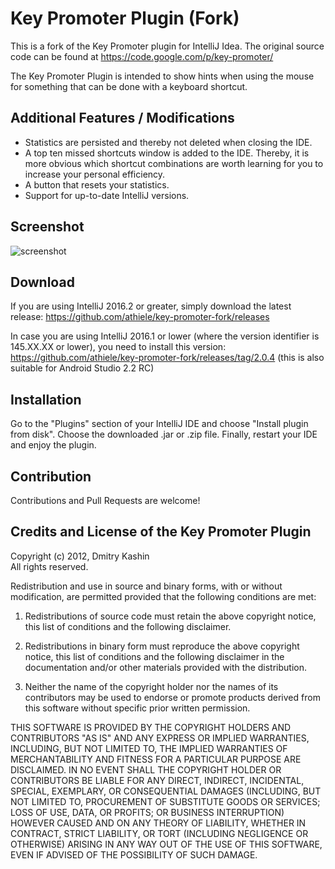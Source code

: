 Key Promoter Plugin (Fork)
==========================

This is a fork of the Key Promoter plugin for IntelliJ Idea. The original source code can be found at https://code.google.com/p/key-promoter/

The Key Promoter Plugin is intended to show hints when using the mouse for something that can be done with a keyboard shortcut.

Additional Features / Modifications
-----------------------------------
* Statistics are persisted and thereby not deleted when closing the IDE.
* A top ten missed shortcuts window is added to the IDE. Thereby, it is more obvious which shortcut combinations are worth learning for you to increase your personal efficiency.
* A button that resets your statistics. 
* Support for up-to-date IntelliJ versions. 

Screenshot
----------

  ![screenshot](https://cloud.githubusercontent.com/assets/1597524/6314559/48764d3e-b9e3-11e4-8fbc-a86fcce5178b.png)

Download
--------

If you are using IntelliJ 2016.2 or greater, simply download the latest release:
https://github.com/athiele/key-promoter-fork/releases

In case you are using IntelliJ 2016.1 or lower (where the version identifier is 145.XX.XX or lower), you need to install this version:
https://github.com/athiele/key-promoter-fork/releases/tag/2.0.4
(this is also suitable for Android Studio 2.2 RC)


Installation
------------
Go to the "Plugins" section of your IntelliJ IDE and choose "Install plugin from disk". Choose the downloaded .jar or .zip file. Finally, restart your IDE and enjoy the plugin.

Contribution
------------
Contributions and Pull Requests are welcome! 

Credits and License of the Key Promoter Plugin
----------------------------------------------

Copyright (c) 2012, Dmitry Kashin <br />
All rights reserved.

Redistribution and use in source and binary forms, with or without modification, are permitted provided that the following conditions are met:

1. Redistributions of source code must retain the above copyright notice, this list of conditions and the following disclaimer.

2. Redistributions in binary form must reproduce the above copyright notice, this list of conditions and the following disclaimer in the documentation and/or other materials provided with the distribution.

3. Neither the name of the copyright holder nor the names of its contributors may be used to endorse or promote products derived from this software without specific prior written permission.

THIS SOFTWARE IS PROVIDED BY THE COPYRIGHT HOLDERS AND CONTRIBUTORS "AS IS" AND ANY EXPRESS OR IMPLIED WARRANTIES, INCLUDING, BUT NOT LIMITED TO, THE IMPLIED WARRANTIES OF MERCHANTABILITY AND FITNESS FOR A PARTICULAR PURPOSE ARE DISCLAIMED. IN NO EVENT SHALL THE COPYRIGHT HOLDER OR CONTRIBUTORS BE LIABLE FOR ANY DIRECT, INDIRECT, INCIDENTAL, SPECIAL, EXEMPLARY, OR CONSEQUENTIAL DAMAGES (INCLUDING, BUT NOT LIMITED TO, PROCUREMENT OF SUBSTITUTE GOODS OR SERVICES; LOSS OF USE, DATA, OR PROFITS; OR BUSINESS INTERRUPTION) HOWEVER CAUSED AND ON ANY THEORY OF LIABILITY, WHETHER IN CONTRACT, STRICT LIABILITY, OR TORT (INCLUDING NEGLIGENCE OR OTHERWISE) ARISING IN ANY WAY OUT OF THE USE OF THIS SOFTWARE, EVEN IF ADVISED OF THE POSSIBILITY OF SUCH DAMAGE.
